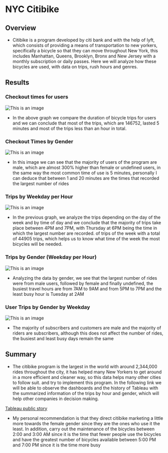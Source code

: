 # NYC Citibike 

## Overview
- Citibike is a program developed by citi bank and with the help of lyft, which consists of providing a means of transportation to new yorkers, specifically a bicycle so that they can move throughout New York, this includes Manhattan, Queens, Brooklyn, Bronx and New Jersey with a monthly subscription or daily passes. Here we will analyze how these bicycles are used, with data on trips, rush hours and genres.

## Results
### Checkout times for users

![This is an image](https://i.pinimg.com/originals/fe/9f/aa/fe9faa1c080b6625913faae11e4cf235.png)

- In the above graph we compare the duration of bicycle trips for users and we can conclude that most of the trips, which are 146752, lasted 5 minutes and most of the trips less than an hour in total.

### Checkout Times by Gender

![This is an image](https://i.pinimg.com/originals/47/3d/59/473d599e3aafe0e20a273ebab3762d6b.png)

- In this image we can see that the majority of users of the program are male, which are almost 300% higher than female or undefined users, in the same way the most common time of use is 5 minutes, personally I can deduce that between 1 and 20 minutes are the times that recorded the largest number of rides

### Trips by Weekday per Hour

![This is an image](https://i.pinimg.com/originals/90/7c/ef/907cef627014d63b907cf2baf1daf067.png)

- In the previous graph, we analyze the trips depending on the day of the week and by time of day and we conclude that the majority of trips take place between 4PM and 7PM, with Thursday at 6PM being the time in which the largest number are recorded. of trips of the week with a total of 44905 trips, which helps us to know what time of the week the most bicycles will be needed.

### Trips by Gender (Weekday per Hour)

![This is an image](https://i.pinimg.com/originals/ab/3b/84/ab3b84d079d7f77cc92b856ea5dae2a3.png)

- Analyzing the data by gender, we see that the largest number of rides were from male users, followed by female and finally undefined, the busiest travel hours are from 7AM to 9AM and from 5PM to 7PM and the least busy hour is Tuesday at 2AM

### User Trips by Gender by Weekday

![This is an image](https://i.pinimg.com/originals/b2/f6/0f/b2f60f57d43f33b1055b53199a5a1242.png)

- The majority of subscribers and customers are male and the majority of riders are subscribers, although this does not affect the number of rides, the busiest and least busy days remain the same

## Summary

- The citibike program is the largest in the world with around 2,344,000 rides throughout the city, it has helped many New Yorkers to get around in a more efficient and cleaner way, so this data helps many other cities to follow suit. and try to implement this program. In the following link we will be able to observe the dashboards and the history of Tableau with the summarized information of the trips by hour and gender, which will help other companies in decision making.

[Tableau public story](https://public.tableau.com/app/profile/ivan.david.quesada/viz/nycbikecitichallenge/Story1?publish=yes)

- My personal recommendation is that they direct citibike marketing a little more towards the female gender since they are the ones who use it the least. In addition, carry out the maintenance of the bicycles between 2:00 and 3:00 AM since it is the time that fewer people use the bicycles and have the greatest number of bicycles available between 5:00 PM and 7:00 PM since it is the time more busy
